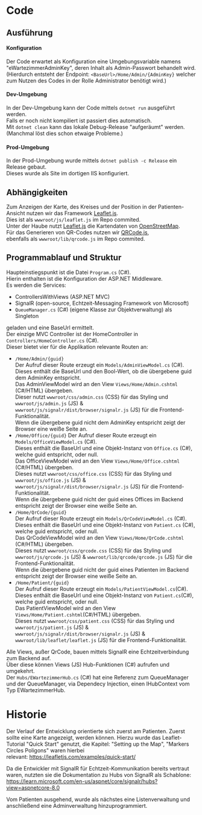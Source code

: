 

# Code  
## Ausführung  
#### Konfiguration  
Der Code erwartet als Konfiguration eine Umgebungsvariable namens "eWartezimmerAdminKey", deren Inhalt als Admin-Passwort behandelt wird.  
(Hierdurch entsteht der Endpoint: ```<BaseUrl>/Home/Admin/{AdminKey}``` welcher zum Nutzen des Codes in der Rolle Administrator benötigt wird.)  
#### Dev-Umgebung
In der Dev-Umgebung kann der Code mittels ```dotnet run``` ausgeführt werden.  
Falls er noch nicht kompiliert ist passiert dies automatisch.  
Mit ```dotnet clean``` kann das lokale Debug-Release "aufgeräumt" werden. (Manchmal löst dies schon etwaige Probleme.)  
  
#### Prod-Umgebung  
In der Prod-Umgebung wurde mittels ```dotnet publish -c Release``` ein Release gebaut.  
Dieses wurde als Site im dortigen IIS konfiguriert.  
  
## Abhängigkeiten  

Zum Anzeigen der Karte, des Kreises und der Position in der Patienten-Ansicht nutzen wir das Framework [Leaflet.js](https://leafletjs.com/).  
Dies ist als ```wwwroot/js/leaflet.js``` im Repo commited.  
Unter der Haube nutzt [Leaflet.js](https://leafletjs.com/) die Kartendaten von [OpenStreetMap](https://www.openstreetmap.org/).  
Für das Generieren von QR-Codes nutzen wir [QRCode.js](https://github.com/davidshimjs/qrcodejs),  
ebenfalls als ```wwwroot/lib/qrcode.js``` im Repo commited.  
  
## Programmablauf und Struktur  
Haupteinstiegspunkt ist die Datei ```Program.cs``` (C#).  
Hierin enthalten ist die Konfiguration der ASP.NET Middleware.  
Es werden die Services:  
  
- ControllersWithViews (ASP.NET MVC)  
- SignalR (open-source, Echtzeit-Messaging Framework von Microsoft)  
- ```QueueManager.cs``` (C#) (eigene Klasse zur Objektverwaltung) als Singleton  
  
geladen und eine BaseUrl ermittelt.  
Der einzige MVC Controller ist der HomeController in ```Controllers/HomeController.cs``` (C#).  
Dieser bietet vier für die Applikation relevante Routen an:
- ```/Home/Admin/{guid}```  
Der Aufruf dieser Route erzeugt ein ```Models/AdminViewModel.cs``` (C#).  
Dieses enthält die BaseUrl und den Bool-Wert, ob die übergebene guid dem AdminKey entspricht.  
Das AdminViewModel wird an den View ```Views/Home/Admin.cshtml``` (C#/HTML) übergeben.  
Dieser nutzt ```wwwroot/css/admin.css``` (CSS) für das Styling und ```wwwroot/js/admin.js``` (JS) & ```wwwroot/js/signalr/dist/browser/signalr.js``` (JS) für die Frontend-Funktionalität.  
Wenn die übergebene guid nicht dem AdminKey entspricht zeigt der Browser eine weiße Seite an.  
- ```/Home/Office/{guid}```
Der Aufruf dieser Route erzeugt ein ```Models/OfficeViewModel.cs``` (C#).  
Dieses enthält die BaseUrl und eine Objekt-Instanz von ```Office.cs``` (C#), welche guid entspricht, oder null.  
Das OfficeViewModel wird an den View ```Views/Home/Office.cshtml``` (C#/HTML) übergeben.  
Dieses nutzt ```wwwroot/css/office.css``` (CSS) für das Styling und ```wwwroot/js/office.js``` (JS) & ```wwwroot/js/signalr/dist/browser/signalr.js``` (JS) für die Frontend-Funktionalität.  
Wenn die übergebene guid nicht der guid eines Offices im Backend entspricht zeigt der Browser eine weiße Seite an.  
- ```/Home/QrCode/{guid}```  
Der Aufruf dieser Route erzeugt ein ```Models/QrCodeViewModel.cs``` (C#).  
Dieses enthält die BaseUrl und eine Objekt-Instanz von ```Patient.cs``` (C#), welche guid entspricht, oder null.  
Das QrCodeViewModel wird an den View ```Views/Home/QrCode.cshtml``` (C#/HTML) übergeben.  
Dieses nutzt ```wwwroot/css/qrcode.css``` (CSS) für das Styling und ```wwwroot/js/qrcode.js``` (JS) & ```wwwroot/lib/qrcode/qrcode.js``` (JS) für die Frontend-Funktionalität.  
Wenn die übergebene guid nicht der guid eines Patienten im Backend entspricht zeigt der Browser eine weiße Seite an.  
- ```/Home/Patient/{guid}```  
Der Aufruf dieser Route erzeugt ein ```Models/PatientViewModel.cs```(C#).  
Dieses enthält die BaseUrl und eine Objekt-Instanz von ```Patient.cs```(C#), welche guid entspricht, oder null.  
Das PatientViewModel wird an den View ```Views/Home/Patient.cshtml```(C#/HTML) übergeben.  
Dieses nutzt ```wwwroot/css/patient.css``` (CSS) für das Styling und ```wwwroot/js/patient.js``` (JS) & ```wwwroot/js/signalr/dist/browser/signalr.js``` (JS) & ```wwwroot/lib/leaflet/leaflet.js``` (JS) für die Frontend-Funktionalität.  
  
Alle Views, außer QrCode, bauen mittels SignalR eine Echtzeitverbindung zum Backend auf.  
Über diese können Views (JS) Hub-Funktionen (C#) aufrufen und umgekehrt.  
Der ```Hubs/EWartezimmerHub.cs``` (C#) hat eine Referenz zum QueueManager und der QueueManager, via Dependecy Injection, einen IHubContext vom Typ EWartezimmerHub.  



# Historie  
Der Verlauf der Entwicklung orientierte sich zuerst am Patienten. Zuerst sollte eine Karte angezeigt, werden können. Hierzu wurde das Leaflet-Tutorial "Quick Start" genutzt, die Kapitel: "Setting up the Map", "Markers Circles Poligons" waren hierbei relevant: https://leafletjs.com/examples/quick-start/

Da die Entwickler mit SignalR für Echtzeit-Kommunikation bereits vertraut waren, nutzten sie die Dokumentation zu Hubs von SignalR als Schablone:
https://learn.microsoft.com/en-us/aspnet/core/signalr/hubs?view=aspnetcore-8.0

Vom Patienten ausgehend, wurde als nächstes eine Listenverwaltung und anschließend eine Adminverwaltung hinzuprogrammiert.
